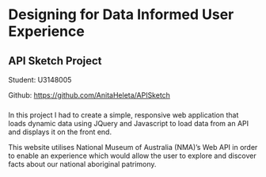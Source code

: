 # Designing for Data Informed User Experience


## API Sketch Project


Student: U3148005


Github: https://github.com/AnitaHeleta/APISketch

### 
In this project I had to create a simple, responsive web application that loads dynamic data using JQuery and Javascript to load data from an API and displays it on the front end.

This website utilises National Museum of Australia (NMA)’s Web API in order to enable an experience which would allow the user to explore and discover facts about our national aboriginal patrimony. 

